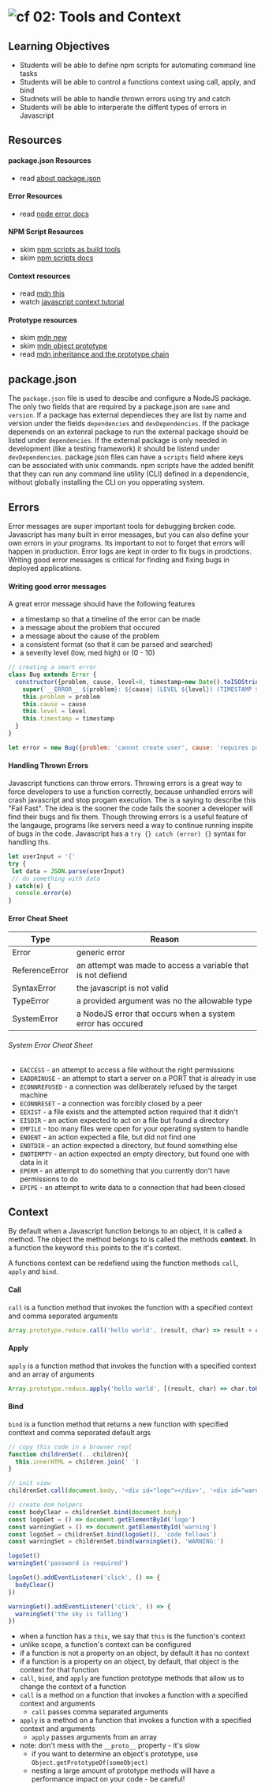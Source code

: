 ![cf](http://i.imgur.com/7v5ASc8.png) 02: Tools and Context
=====================================


## Learning Objectives
* Students will be able to define npm scripts for automating command line tasks
* Students will be able to control a functions context using call, apply, and bind
* Studnets will be able to handle thrown errors using try and catch 
* Students will be able to interperate the diffent types of errors in Javascript

## Resources 
#### package.json Resources
* read [about package.json]

#### Error Resources
* read [node error docs]

#### NPM Script Resources
* skim [npm scripts as build tools]
* skim [npm scripts docs]

#### Context resources
* read [mdn this]
* watch [javascript context tutorial]

#### Prototype resources
* skim [mdn new]
* skim [mdn object prototype]
* read [mdn inheritance and the prototype chain]

## package.json
The `package.json` file is used to descibe and configure a NodeJS package. The only two fields that are required by a package.json are `name` and `version`. If a package has external dependieces they are list by name and version under the fields `dependencies` and `devDependencies`. If the package depenends on an extenral package to run the external package should be listed under `dependencies`. If the external package is only needed in development (like a testing framework) it should be listend under `devDependencies`. package.json files can have a `scripts` field where keys can be associated with unix commands. npm scripts have the added benifit that they can run any command line utility (CLI) defined in a dependencie, without globally installing the CLI on you opperating system. 

## Errors
Error messages are super important tools for debugging broken code. Javascript has many built in error messages, but you can also define your own errors in your programs. Its important to not to forget that errors will happen in production. Error logs are kept in order to fix bugs in prodctions. Writing good error messages is critical for finding and fixing bugs in deployed applications. 

#### Writing good error messages
A great error message should have the following features
* a timestamp so that a timeline of the error can be made
* a message about the problem that occured
* a message about the cause of the problem
* a consistent format (so that it can be parsed and searched)
* a severity level (low, med high) or (0 - 10)

``` javascript
// creating a smart error
class Bug extends Error {
  constructor({problem, cause, level=0, timestamp=new Date().toISOString()}){
    super(`__ERROR__ ${problem}: ${cause} (LEVEL ${level}) (TIMESTAMP ${timestamp})`)
    this.problem = problem
    this.cause = cause
    this.level = level
    this.timestamp = timestamp
  }
}

let error = new Bug({problem: 'cannot create user', cause: 'requires password'})
```

#### Handling Thrown Errors
Javascript functions can throw errors. Throwing errors is a great way to force developers to use a function correctly, because unhandled errors will crash javascript and stop progam execution. The is a saying to describe this "Fail Fast". The idea is the sooner the code fails the sooner a developer will find their bugs and fix them. Though throwing errors is a useful feature of the langauge, programs like servers need a way to continue running inspite of bugs in the code. Javascript has a `try {} catch (error) {}` syntax for handling ths. 
``` javascript 
let userInput = '{'
try {
 let data = JSON.parse(userInput)
 // do something with data
} catch(e) {
  console.error(e)
}
```

#### Error Cheat Sheet
| Type |  Reason |
| --- | --- | 
| Error | generic error |
| ReferenceError | an attempt was made to access a variable that is not defiend |
| SyntaxError | the javascript is not valid |
| TypeError | a provided argument was no the allowable type |
| SystemError | a NodeJS error that occurs when a system error has occured | 

###### System Error Cheat Sheet 
* `EACCESS` - an attempt to access a file without the right permissions
* `EADDRINUSE` - an attempt to start a server on a PORT that is already in use
* `ECONNREFUSED` - a connection was deliberately refused by the target machine
* `ECONNRESET` - a connection was forcibly closed by a peer
* `EEXIST` - a file exists and the attempted action required that it didn't
* `EISDIR` - an action expected to act on a file but found a directory
* `EMFILE` - too many files were open for your operating system to handle
* `ENOENT` - an action expected a file, but did not find one
* `ENOTDIR` - an action expected a directory, but found something else
* `ENOTEMPTY` - an action expected an empty directory, but found one with data in it
* `EPERM` - an attempt to do something that you currently don't have permissions to do
* `EPIPE` - an attempt to write data to a connection that had been closed

## Context 
By default when a Javascript function belongs to an object, it is called a method. The object the method belongs to is called the methods **context**. In a function the keyword `this` points to the it's context. 

A functions context can be redefiend using the function methods `call`, `apply` and `bind`. 
#### Call 
`call` is a function method that invokes the function with a specified context and comma seporated arguments
  
``` javascript
Array.prototype.reduce.call('hello world', (result, char) => result + char.toUpperCase(), '') 
```
#### Apply 
`apply` is a function method that invokes the function with a specified context and an array of arguments

``` javascript
Array.prototype.reduce.apply('hello world', [(result, char) => char.toUpperCase(), '']) 
```
#### Bind 
`bind` is a function method that returns a new function with specified conttext and comma seporated default args
``` javascript
// copy this code in a browser repl
function childrenSet(...children){
  this.innerHTML = children.join(' ')
}

// init view
childrenSet.call(document.body, '<div id="logo"></div>', '<div id="warning"></div>')

// create dom helpers
const bodyClear = childrenSet.bind(document.body)
const logoGet = () => document.getElementById('logo')
const warningGet = () => document.getElementById('warning')
const logoSet = childrenSet.bind(logoGet(), 'code fellows')
const warningSet = childrenSet.bind(warningGet(), 'WARNING:')

logoSet()
warningSet('password is required')

logoGet().addEventListener('click', () => {
  bodyClear()
})

warningGet().addEventListener('click', () => {
  warningSet('the sky is falling')
})
```

* when a function has a `this`, we say that `this` is the function's context
* unlike scope, a function's context can be configured
* if a function is not a property on an object, by default it has no context
* if a function is a property on an object, by default, that object is the context for that function
* `call`, `bind`, and `apply` are function prototype methods that allow us to change the context of a function
* `call` is a method on a function that invokes a function with a specified context and arguments  
  * `call` passes comma separated arguments
* `apply` is a method on a function that invokes a function with a specified context and arguments  
  * `apply` passes arguments from an array  
* note: don't mess with the `__proto__` property - it's slow
  * if you want to determine an object's prototype, use `Object.getPrototypeOf(someObject)`
  * nesting a large amount of prototype methods will have a performance impact on your code - be careful!

<!--links -->
[node error docs]: https://nodejs.org/dist/latest-v6.x/docs/api/errors.html
[about package.json]: https://docs.npmjs.com/files/package.json
[npm scripts as build tools]: https://www.keithcirkel.co.uk/how-to-use-npm-as-a-build-tool/
[npm scripts docs]: https://docs.npmjs.com/misc/scripts
[mdn new]: https://developer.mozilla.org/en-US/docs/Web/JavaScript/Reference/Operators/new

[mdn object prototype]: https://developer.mozilla.org/en-US/docs/Web/JavaScript/Reference/Global_Objects/Object/prototype
[mdn inheritance and the prototype chain]: https://developer.mozilla.org/en-US/docs/Web/JavaScript/Inheritance_and_the_prototype_chain
[mdn this]: https://developer.mozilla.org/en-US/docs/Web/JavaScript/Reference/Operators/this
[Javascript Context Tutorial]: https://www.youtube.com/watch?v=fjJoX9F_F5g
